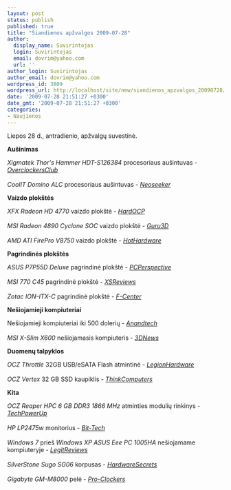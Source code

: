 ```yaml
---
layout: post
status: publish
published: true
title: "Šiandienos apžvalgos 2009-07-28"
author:
  display_name: Suvirintojas
  login: Suvirintojas
  email: dovrim@yahoo.com
  url: ''
author_login: Suvirintojas
author_email: dovrim@yahoo.com
wordpress_id: 3809
wordpress_url: http://localhost/site/new/siandienos_apzvalgos_20090728/
date: '2009-07-28 21:51:27 +0300'
date_gmt: '2009-07-28 21:51:27 +0300'
categories:
- Naujienos
---
```

<p>Liepos 28 d., antradienio, apžvalgų suvestinė.</p>
<p><b>Aušinimas</b></p>
<p><i>Xigmatek Thor's Hammer HDT-S126384</i> procesoriaus aušintuvas - <i><a class="ns" href="http://www.overclockersclub.com/reviews/xigmatek_thors_hammer/">OverclockersClub</a></i><br />
<br /><i>CoolIT Domino ALC</i> procesoriaus aušintuvas - <i><a class="ns" href="http://www.neoseeker.com/Articles/Hardware/Reviews/coolit_domino_alc/">Neoseeker</a></i></p>
<p><b>Vaizdo plokštės</b></p>
<p><i>XFX Radeon HD 4770</i> vaizdo plokštė - <i><a class="ns" href="http://enthusiast.hardocp.com/article/2009/07/27/xfx_radeon_hd_4770">HardOCP</a></i><br />
<br /><i>MSI Radeon 4890 Cyclone SOC</i> vaizdo plokštė - <i><a class="ns" href="http://www.guru3d.com/article/msi-radeon-4890-cyclone-soc-review-1ghz/">Guru3D</a></i><br />
<br /><i>AMD ATI FirePro V8750</i> vaizdo plokštė - <i><a class="ns" href="http://hothardware.com/Articles/ATI-FirePro-V8750-Workstation-Graphics-Card/">HotHardware</a></i></p>
<p><b>Pagrindinės plokštės</b></p>
<p><i>ASUS P7P55D Deluxe</i> pagrindinė plokštė - <i><a class="ns" href="http://www.pcper.com/article.php?aid=752">PCPerspective</a></i><br />
<br /><i>MSI 770 C45</i> pagrindinė plokštė - <i><a class="ns" href="http://www.xsreviews.co.uk/reviews/motherboards/msi-770-c45/">XSReviews</a></i><br />
<br /><i>Zotac ION-ITX-C</i> pagrindinė plokštė - <i><a class="ns" href="http://www.fcenter.ru/online.shtml?articles/hardware/motherboards/27150">F-Center</a></i></p>
<p><b>Nešiojamieji kompiuteriai</b></p>
<p>Nešiojamieji kompiuteriai iki 500 dolerių - <i><a class="ns" href="http://www.anandtech.com/mobile/showdoc.aspx?i=3612">Anandtech</a></i><br />
<br /><i>MSI X-Slim X600</i> nešiojamasis kompiuteris - <i><a class="ns" href="http://www.3dnews.ru/mobile/msi_x_slim_x600/">3DNews</a></i></p>
<p><b>Duomenų talpyklos</b></p>
<p><i>OCZ Throttle</i> 32GB USB/eSATA Flash atmintinė - <i><a class="ns" href="http://www.legionhardware.com/document.php?id=849">LegionHardware</a></i><br />
<br /><i>OCZ Vertex</i> 32 GB SSD kaupiklis - <i><a class="ns" href="http://www.thinkcomputers.org/index.php?x=reviews&id=1019">ThinkComputers</a></i></p>
<p><b>Kita</b></p>
<p><i>OCZ Reaper HPC 6 GB DDR3 1866 MHz</i> atminties modulių rinkinys - <i><a class="ns" href="http://www.techpowerup.com/reviews/OCZ/PC3-15000_6GB_Reaper_HPC/">TechPowerUp</a></i><br />
<br /><i>HP LP2475w</i> monitorius - <i><a class="ns" href="http://www.bit-tech.net/hardware/monitors/2009/07/28/hp-lp2475w-24in-widescreen-tft-review/1">Bit-Tech</a></i><br />
<br /><i>Windows 7</i> prieš <i>Windows XP</i> <i>ASUS Eee PC 1005HA</i> nešiojamame kompiuteryje - <i><a class="ns" href="http://www.legitreviews.com/article/1023/1/">LegitReviews</a></i><br />
<br /><i>SilverStone Sugo SG06</i> korpusas - <i><a class="ns" href="http://www.hardwaresecrets.com/article/773">HardwareSecrets</a></i><br />
<br /><i>Gigabyte GM-M8000</i> pelė - <i><a class="ns" href="http://www.pro-clockers.com/inputdevices/382-gigabyte-gm-m8000-gaming-mouse.html">Pro-Clockers</a></i><br /></p>
